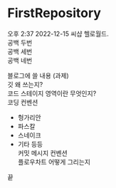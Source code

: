 # FirstRepository

오후 2:37 2022-12-15 씨샵 헬로월드.  
공백 두번  
공백 세번   
공백 네번  

블로그에 쓸 내용 (과제)   
깃 왜 쓰는지?  
코드 스테이지 영역이란 무엇인지?   
코딩 컨벤션   
 - 헝가리안   
 - 파스칼    
 - 스네이크     
 - 기타 등등   
커밋 메시지 컨벤션   
플로우차트 어떻게 그리는지    


끝

